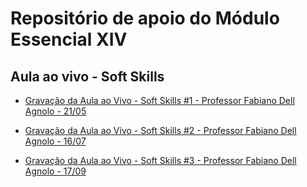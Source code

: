 # Repositório de apoio do Módulo Essencial XIV

## Aula ao vivo - Soft Skills

- [Gravação da Aula ao Vivo - Soft Skills #1 - Professor Fabiano Dell Agnolo - 21/05](https://www.youtube.com/watch?v=uwJqFXSNNfc)

- [Gravação da Aula ao Vivo - Soft Skills #2 - Professor Fabiano Dell Agnolo - 16/07](https://www.youtube.com/watch?v=DxDJPzEZyjs)

- [Gravação da Aula ao Vivo - Soft Skills #3 - Professor Fabiano Dell Agnolo - 17/09](https://www.youtube.com/watch?v=5feF8aDR6b4)
